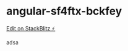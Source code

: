 # angular-sf4ftx-bckfey

[Edit on StackBlitz ⚡️](https://stackblitz.com/edit/angular-sf4ftx-bckfey)

adsa
